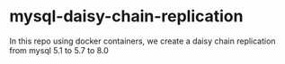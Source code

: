 # mysql-daisy-chain-replication
In this repo using docker containers, we create a daisy chain replication from mysql 5.1 to 5.7 to 8.0

